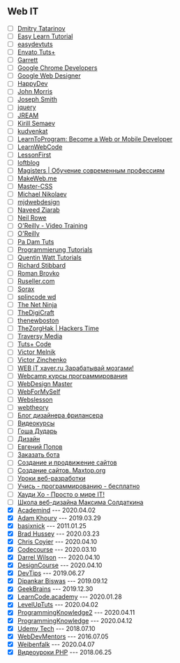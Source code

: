 ## Web IT

- [ ] [Dmitry Tatarinov](https://www.youtube.com/channel/UCqGmFw8wurbav1q8tf3Zi8A)
- [ ] [Easy Learn Tutorial](https://www.youtube.com/channel/UCOmFcwNbdxxRXR6Xza0m4Ew)
- [ ] [easydevtuts](https://www.youtube.com/channel/UCI-vEugj8uNGB_ZFuutlMYw)
- [ ] [Envato Tuts+](https://www.youtube.com/channel/UC8lxnUR_CzruT2KA6cb7p0Q)
- [ ] [Garrett](https://www.youtube.com/channel/UCxSITxL2JbF229OGCqieVZw)
- [ ] [Google Chrome Developers](https://www.youtube.com/channel/UCnUYZLuoy1rq1aVMwx4aTzw)
- [ ] [Google Web Designer](https://www.youtube.com/channel/UC2FYFz_AQaKBMyrZe1Rrqyg)
- [ ] [HappyDev](https://www.youtube.com/channel/UCf83OZg4OR3_X041zbTF1KA)
- [ ] [John Morris](https://www.youtube.com/channel/UCFh7FvnJ_0sVP4V0rZe6AaA)
- [ ] [Joseph Smith](https://www.youtube.com/channel/UCWxB7V9weF702avKxXESdvw)
- [ ] [jquery](https://www.youtube.com/channel/UCDT2QjewZ8DHsiaDXQFkxPg)
- [ ] [JREAM](https://www.youtube.com/channel/UCFfuK45zBZxhq0m1bxYP-Zw)
- [ ] [Kirill Semaev](https://www.youtube.com/channel/UCemtVTjKhD_GcEOQ_rNOrRw)
- [ ] [kudvenkat](https://www.youtube.com/channel/UCCTVrRB5KpIiK6V2GGVsR1Q)
- [ ] [LearnToProgram: Become a Web or Mobile Developer](https://www.youtube.com/channel/UCkg_xpBf5gMSnBZx8uRG-yg)
- [ ] [LearnWebCode](https://www.youtube.com/channel/UCHRp19HU7Y2LwfI0Ai6WAGQ)
- [ ] [LessonFirst](https://www.youtube.com/channel/UCLAkvv3lfwveX2aqo2oO9GQ)
- [ ] [loftblog](https://www.youtube.com/channel/UCIIt69f5D44s2cdb9vXQNzA)
- [ ] [Magisters | Обучение современным профессиям](https://www.youtube.com/channel/UCUzksGhlJU0rNF5KneUZkSA)
- [ ] [MakeWeb.me](https://www.youtube.com/channel/UCt36CWL85NGtOgUMZ2X6x5g)
- [ ] [Master-CSS](https://www.youtube.com/channel/UC0Fl0gKuawQQs8jf35T_kfg)
- [ ] [Michael Nikolaev](https://www.youtube.com/channel/UCVkuc9H3X8F0lAg5paPcwLg)
- [ ] [mjdwebdesign](https://www.youtube.com/channel/UCbVOdMD0f1YQqOBlaQ_dYKA)
- [ ] [Naveed Ziarab](https://www.youtube.com/channel/UCIzPhZKIYoXBYxuN3t4TU2g)
- [ ] [Neil Rowe](https://www.youtube.com/channel/UCwHrYi0GL6dmYaRB0StEbEA)
- [ ] [O'Reilly - Video Training](https://www.youtube.com/channel/UCFvbB4_qLYRrOQNuFudz-Mg)
- [ ] [O'Reilly](https://www.youtube.com/channel/UC3BGlwmI-Vk6PWyMt15dKGw)
- [ ] [Pa Dam Tuts](https://www.youtube.com/channel/UCzKW1gIGnerPbsZD-C2QNpA)
- [ ] [Programmierung Tutorials](https://www.youtube.com/channel/UCbW1_N8jyA4-OTO428LTyjw)
- [ ] [Quentin Watt Tutorials](https://www.youtube.com/channel/UCtGGGu_hp8ToQ9BR6Vni19w)
- [ ] [Richard Stibbard](https://www.youtube.com/channel/UCBJnEkFKpFb2742_7cFmVzg)
- [ ] [Roman Brovko](https://www.youtube.com/channel/UCiwYG9Bnxfaipnp5ckCSlQw)
- [ ] [Ruseller.com](https://www.youtube.com/channel/UCqp_CZbW5drSGH5AFflSfuA)
- [ ] [Sorax](https://www.youtube.com/channel/UCdnFX7mzgup9moXG2fULOog)
- [ ] [splincode wd](https://www.youtube.com/channel/UC8xfERWMN3YMcQrM260ABtw)
- [ ] [The Net Ninja](https://www.youtube.com/channel/UCW5YeuERMmlnqo4oq8vwUpg)
- [ ] [TheDigiCraft](https://www.youtube.com/channel/UCw0ZIfZiV-BORQvok_cxNPw)
- [ ] [thenewboston](https://www.youtube.com/channel/UCJbPGzawDH1njbqV-D5HqKw)
- [ ] [TheZorgHak | Hackers Time](https://www.youtube.com/channel/UCLjT3EDaFM5XC8-i1TpTS5g)
- [ ] [Traversy Media](https://www.youtube.com/channel/UC29ju8bIPH5as8OGnQzwJyA)
- [ ] [Tuts+ Code](https://www.youtube.com/channel/UCd-EhXGbXSozuzsAAdPIn3A)
- [ ] [Victor Melnik](https://www.youtube.com/channel/UCe-2zBJGYQ2M9HaWb0IAoJg)
- [ ] [Victor Zinchenko](https://www.youtube.com/channel/UCQTlLk8CI8GDUPsz21uwjOQ)
- [ ] [WEB iT xaver.ru Зарабатывай мозгами!](https://www.youtube.com/channel/UC4vsJ5PMS3qNN61ORVL05og)
- [ ] [Webcamp курсы программирования](https://www.youtube.com/channel/UCc2xLoUejv78It0Tq61duaA)
- [ ] [WebDesign Master](https://www.youtube.com/channel/UC7enHM_oJRYJOnyJrcRzwbg)
- [ ] [WebForMySelf](https://www.youtube.com/channel/UCGuhp4lpQvK94ZC5kuOZbjA)
- [ ] [Webslesson](https://www.youtube.com/channel/UC8Nbgc4vUi27HgBv2ffEiHw)
- [ ] [webtheory](https://www.youtube.com/channel/UCD15yBvmQElLP7EFL8vW6Yw)
- [ ] [Блог дизайнера фрилансера](https://www.youtube.com/channel/UCiF0YY5d84iFZrLrDsP7xRQ)
- [ ] [Видеокурсы](https://www.youtube.com/channel/UCpRlxyP9_s0QJ8TdOMj3aRA)
- [ ] [Гоша Дударь](https://www.youtube.com/channel/UCvuY904el7JvBlPbdqbfguw)
- [ ] [Дизайн](https://www.youtube.com/channel/UCswtUaxvXXZe3KkwMtgrj9g)
- [ ] [Евгений Попов](https://www.youtube.com/channel/UCA1KuDtQapiKD50wk_mVM-Q)
- [ ] [Заказать бота](https://www.youtube.com/channel/UC7adbVu6XjmCnGyUml-O-xw)
- [ ] [Создание и продвижение сайтов](https://www.youtube.com/channel/UCWWfIyhjfJHdH1Kvx5p9gyg)
- [ ] [Создание сайтов. Maxtop.org](https://www.youtube.com/channel/UCk4Gb1imUGYK5r6U3Xir4Rw)
- [ ] [Уроки веб-разработки](https://www.youtube.com/channel/UCHHw70vvbfyM6xJQoV8U-Pw)
- [ ] [Учись - программированию - бесплатно](https://www.youtube.com/channel/UCYcOu-hGM8gqcXFU1jnFJtg)
- [ ] [Хауди Хо - Просто о мире IT!](https://www.youtube.com/channel/UC7f5bVxWsm3jlZIPDzOMcAg)
- [ ] [Школа веб-дизайна Максима Солдаткина](https://www.youtube.com/channel/UCD2oiYqLVHUocIDh9iiDFIg)
- [x] [Academind](https://www.youtube.com/channel/UCSJbGtTlrDami-tDGPUV9-w) --- 2020.04.02
- [x] [Adam Khoury](https://www.youtube.com/channel/UCpzRDg0orQBZFBPzeXm1yNg) --- 2019.03.29
- [x] [basixnick](https://www.youtube.com/channel/UC6hMTO-QhmYQvpNTkhha2dA) --- 2011.01.25
- [x] [Brad Hussey](https://www.youtube.com/channel/UCVguiojKA6iobcySMJ5boNA) --- 2020.03.23
- [x] [Chris Coyier](https://www.youtube.com/channel/UCADyUOnhyEoQqrw_RrsGleA) --- 2020.04.10
- [x] [Codecourse](https://www.youtube.com/channel/UCpOIUW62tnJTtpWFABxWZ8g) --- 2020.03.10
- [x] [Darrel Wilson](https://www.youtube.com/channel/UC5alq-VmYnfQZt7YaNgdcGw) --- 2020.04.10
- [x] [DesignCourse](https://www.youtube.com/channel/UCVyRiMvfUNMA1UPlDPzG5Ow) --- 2020.04.10
- [x] [DevTips](https://www.youtube.com/channel/UCyIe-61Y8C4_o-zZCtO4ETQ) --- 2019.06.27
- [x] [Dipankar Biswas](https://www.youtube.com/channel/UCVmP2ZiGYCJT1cuFSiF8dNQ) --- 2019.09.12
- [x] [GeekBrains](https://www.youtube.com/channel/UCN6geF_MsLDEp5ISxXKgAFQ) --- 2019.12.30
- [x] [LearnCode.academy](https://www.youtube.com/channel/UCVTlvUkGslCV_h-nSAId8Sw) --- 2020.01.28
- [x] [LevelUpTuts](https://www.youtube.com/channel/UCyU5wkjgQYGRB0hIHMwm2Sg) --- 2020.04.02
- [x] [ProgrammingKnowledge2](https://www.youtube.com/channel/UC8aFE06Cti9OnQcKpl6rDvQ) --- 2020.04.11
- [x] [ProgrammingKnowledge](https://www.youtube.com/channel/UCs6nmQViDpUw0nuIx9c_WvA) --- 2020.04.12
- [x] [Udemy Tech](https://www.youtube.com/channel/UCU6e4MJtvlcX5DBLP1cq8hQ) --- 2018.07.10
- [x] [WebDevMentors](https://www.youtube.com/channel/UCMqC6THcgjvDMbdxa7TaZ7w) --- 2016.07.05
- [x] [Weibenfalk](https://www.youtube.com/channel/UCnnnWy4UTYN258FfVGeXBbg) --- 2020.04.07
- [x] [Видеоуроки PHP](https://www.youtube.com/channel/UCpEWlcj5rkU1H9vkIf9Lb5g) --- 2018.06.25
